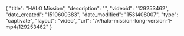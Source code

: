 {
    "title": "HALO Mission",
    "description": "",
    "videoid": "129253462",
    "date_created": "1510600383",
    "date_modified": "1531408007",
    "type": "captivate",
    "layout": "video",
    "url": "\/v\/halo-mission-long-version-1-mp4\/129253462"
}